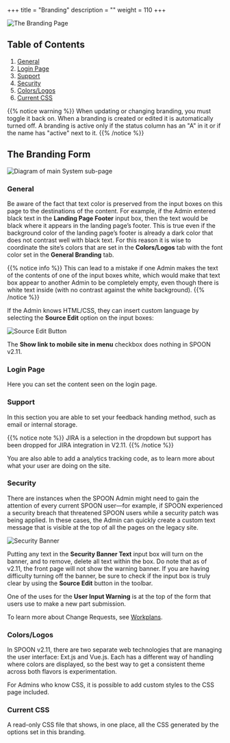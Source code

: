 +++
title = "Branding"
description = ""
weight = 110
+++

![The Branding Page](/images/AppAdmin/Branding.png)

## Table of Contents

1. [General](/applicationadmin/branding/#general)
1. [Login Page](/applicationadmin/branding/#login-page)
1. [Support](/applicationadmin/branding/#support)
1. [Security](/applicationadmin/branding/#security)
1. [Colors/Logos](/applicationadmin/branding/#colors-logos)
1. [Current CSS](/applicationadmin/branding/#current-css)

{{% notice warning %}}
When updating or changing branding, you must toggle it back on. When a branding is created or edited it is automatically turned off. A branding is active only if the status column has an "A" in it or if the name has "active" next to it.
{{% /notice %}}

## The Branding Form

![Diagram of main System sub-page](/images/AppAdmin/BrandingMapping.png)

### General

Be aware of the fact that text color is preserved from the input boxes on this page to the destinations of the content. For example, if the Admin entered black text in the **Landing Page Footer** input box, then the text would be black where it appears in the landing page’s footer. This is true even if the background color of the landing page’s footer is already a dark color that does not contrast well with black text. For this reason it is wise to coordinate the site’s colors that are set in the **Colors/Logos** tab with the font color set in the **General Branding** tab.

{{% notice info %}}
This can lead to a mistake if one Admin makes the text of the contents of one of the input boxes white, which would make that text box appear to another Admin to be completely empty, even though there is white text inside (with no contrast against the white background).
{{% /notice %}}

If the Admin knows HTML/CSS, they can insert custom language by selecting the **Source Edit** option on the input boxes:

![Source Edit Button](/images/AppAdmin/sourceeditbutton.png)

The **Show link to mobile site in menu** checkbox does nothing in SPOON v2.11.

### Login Page

Here you can set the content seen on the login page.

### Support

In this section you are able to set your feedback handing method, such as email or internal storage.

{{% notice note %}}
JIRA is a selection in the dropdown but support has been dropped for JIRA integration in V2.11.
{{% /notice %}}

You are also able to add a analytics tracking code, as to learn more about what your user are doing on the site.

### Security

There are instances when the SPOON Admin might need to gain the attention of every current SPOON user—for example, if SPOON experienced a security breach that threatened SPOON users while a security patch was being applied. In these cases, the Admin can quickly create a custom text message that is visible at the top of all the pages on the legacy site.

![Security Banner](/images/AppAdmin/SecurityBanner.png)

Putting any text in the **Security Banner Text** input box will turn on the banner, and to remove, delete all text within the box. Do note that as of v2.11, the front page will not show the warning banner. If you are having difficulty turning off the banner, be sure to check if the input box is truly clear by using the **Source Edit** button in the toolbar.

One of the uses for the **User Input Warning** is at the top of the form that users use to make a new part submission.

To learn more about Change Requests, see [Workplans](/applicationadmin/workplans/).

### Colors/Logos

In SPOON v2.11, there are two separate web technologies that are managing the user interface: Ext.js and Vue.js. Each has a different way of handling where colors are displayed, so the best way to get a consistent theme across both flavors is experimentation.

For Admins who know CSS, it is possible to add custom styles to the CSS page included.

### Current CSS

A read-only CSS file that shows, in one place, all the CSS generated by the options set in this branding.
